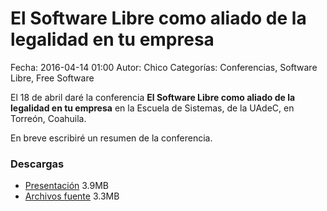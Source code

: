 El Software Libre como aliado de la legalidad en tu empresa
===========

Fecha: 2016-04-14 01:00
Autor: Chico
Categorías: Conferencias, Software Libre, Free Software

El 18 de abril daré la conferencia **El Software Libre como aliado de la legalidad en tu empresa** en la Escuela de Sistemas, de la UAdeC, en Torreón, Coahuila.

<!-- break -->

En breve escribiré un resumen de la conferencia.

### Descargas

* [Presentación](2016-04-17-SL-legalidad/SL_Aliado_Legalidad_Empresa.zip) 3.9MB
* [Archivos fuente](2016-04-17-SL-legalidad/SL_Aliado_Legalidad_Empresa.zip) 3.3MB

